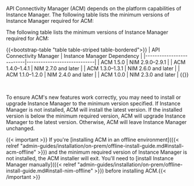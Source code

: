 API Connectivity Manager (ACM) depends on the platform capabilities of Instance Manager. The following table lists the minimum versions of Instance Manager required for ACM:

The following table lists the minimum versions of Instance Manager required for ACM:

{{<bootstrap-table "table table-striped table-bordered">}}
| API Connectivity Manager | Instance Manager Dependency |
|--------------------------|-----------------------------|
| ACM 1.5.0                | NIM 2.9.0–2.9.1             |
| ACM 1.4.0–1.4.1          | NIM 2.7.0 and later         |
| ACM 1.3.0–1.3.1          | NIM 2.6.0 and later         |
| ACM 1.1.0–1.2.0          | NIM 2.4.0 and later         |
| ACM 1.0.0                | NIM 2.3.0 and later         |
{{</bootstrap-table>}}

<br>

To ensure ACM's new features work correctly, you may need to install or upgrade Instance Manager to the minimum version specified. If Instance Manager is not installed, ACM will install the latest version. If the installed version is below the minimum required version, ACM will upgrade Instance Manager to the latest version. Otherwise, ACM will leave Instance Manager unchanged.

{{< important >}} If you're [installing ACM in an offline environment]({{< relref "admin-guides/installation/on-prem/offline-install-guide.md#install-acm-offline" >}}) and the minimum required version of Instance Manager is not installed, the ACM installer will exit. You'll need to [install Instance Manager manually]({{< relref "admin-guides/installation/on-prem/offline-install-guide.md#install-nim-offline" >}}) before installing ACM.{{< /important >}}

<!-- Do not remove. Keep this code at the bottom of the include -->
<!-- DOCS-1066 -->
